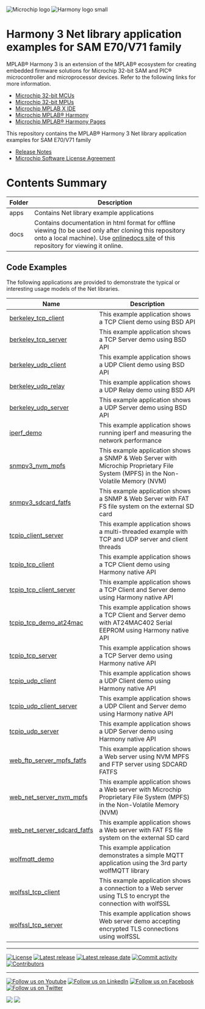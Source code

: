 ![Microchip logo](https://raw.githubusercontent.com/wiki/Microchip-MPLAB-Harmony/Microchip-MPLAB-Harmony.github.io/images/microchip_logo.png)
![Harmony logo small](https://raw.githubusercontent.com/wiki/Microchip-MPLAB-Harmony/Microchip-MPLAB-Harmony.github.io/images/microchip_mplab_harmony_logo_small.png)

# Harmony 3 Net library application examples for SAM E70/V71 family

MPLAB® Harmony 3 is an extension of the MPLAB® ecosystem for creating embedded firmware solutions for Microchip 32-bit SAM and PIC® microcontroller and microprocessor devices.  Refer to the following links for more information.

- [Microchip 32-bit MCUs](https://www.microchip.com/design-centers/32-bit)
- [Microchip 32-bit MPUs](https://www.microchip.com/design-centers/32-bit-mpus)
- [Microchip MPLAB X IDE](https://www.microchip.com/mplab/mplab-x-ide)
- [Microchip MPLAB® Harmony](https://www.microchip.com/mplab/mplab-harmony)
- [Microchip MPLAB® Harmony Pages](https://microchip-mplab-harmony.github.io/)

This repository contains the MPLAB® Harmony 3 Net library application examples for SAM E70/V71 family

- [Release Notes](./release_notes.md)
- [Microchip Software License Agreement](Microchip_SLA001.md)

# Contents Summary

| Folder     | Description                                               |
| ---        | ---                                                       |
| apps       | Contains Net library example applications        |
| docs       | Contains documentation in html format for offline viewing (to be used only after cloning this repository onto a local machine). Use [onlinedocs site](https://onlinedocs.microchip.com/g/GUID-AD96457E-5398-4FB1-BC7B-BB5287CAD8E7-en-US-1/index.html?output=oxygen) of this repository for viewing it online. |

## Code Examples

The following applications are provided to demonstrate the typical or interesting usage models of the Net libraries.

| Name | Description |
| ---- | ----------- |
| [berkeley_tcp_client](./docs/GUID-4277FB92-F576-488C-90B6-DA45473EADA7.html) | This example application shows a TCP Client demo using BSD API |
| [berkeley_tcp_server](./docs/GUID-60C87CDF-02EC-4B5E-894A-55787A225672.html) | This example application shows a TCP Server demo using BSD API |
| [berkeley_udp_client](./docs/GUID-EEF53CB2-E099-4E4B-9CB6-AF2756B180FB.html) | This example application shows a UDP Client demo using BSD API |
| [berkeley_udp_relay](./docs/GUID-C6BFC2D6-3624-446B-8362-FBF6D9B31747.html) | This example application shows a UDP Relay demo using BSD API |
| [berkeley_udp_server](./docs/GUID-0A0F6303-D515-480E-A92E-3F977D2B3874.html)  | This example application shows a UDP Server demo using BSD API |
| [iperf_demo](./docs/GUID-0BB22BA8-96A3-483B-BFB5-05880C32C220.html) | This example application shows running iperf and measuring the network performance |
| [snmpv3_nvm_mpfs](./docs/GUID-BA982D44-33D8-42B3-B3EA-2F77668ADC2A.html) | This example application shows a SNMP & Web Server with Microchip Proprietary File System (MPFS) in the Non-Volatile Memory (NVM)  |
| [snmpv3_sdcard_fatfs](./docs/GUID-2D574F52-B487-4339-8788-291189B93527.html) | This example application shows a SNMP & Web Server with FAT FS file system on the external SD card |
| [tcpip_client_server](./docs/GUID-E2811E1E-1CF2-425B-B890-CE0C370F2B82.html) | This example application shows a multi-threaded example with TCP and UDP server and client threads |
| [tcpip_tcp_client](./docs/GUID-8CA7886F-8C77-47FF-B785-DE2E9EB63938.html) | This example application shows a TCP Client demo using Harmony native API |
| [tcpip_tcp_client_server](./docs/GUID-61E9F2AD-ED2F-4645-91F4-B694307D02E6.html) | This example application shows a TCP Client and Server demo using Harmony native API |
| [tcpip_tcp_demo_at24mac](./docs/GUID-DF866D55-CAF1-4948-88F0-E03127A871AE.html) | This example application shows a TCP Client and Server demo with AT24MAC402 Serial EEPROM using Harmony native API |
| [tcpip_tcp_server](./docs/GUID-D5B98B05-A841-4C2B-B873-89154ECC504E.html)  | This example application shows a TCP Server demo using Harmony native API |
| [tcpip_udp_client](./docs/GUID-6785C3DF-EBF6-4C59-8270-5B9C1AB250FF.html) | This example application shows a UDP Client demo using Harmony native API |
| [tcpip_udp_client_server](./docs/GUID-AD9094FC-026D-4E85-99B0-1E38CC72040F.html) | This example application shows a UDP Client and Server demo using Harmony native API|
| [tcpip_udp_server](./docs/GUID-3928FD5F-E10D-4EDD-A5D7-5A61D735B362.html) | This example application shows a UDP Server demo using Harmony native API |
| [web_ftp_server_mpfs_fatfs](./docs/GUID-DB6DCC32-5BD0-48B7-BC90-234F7F5D4391.html)| This example application shows a Web server using NVM MPFS and FTP server using SDCARD FATFS|
| [web_net_server_nvm_mpfs](./docs/GUID-22D642CF-BEBC-4185-8F79-FAC726048557.html) | This example application shows a Web server with Microchip Proprietary File System (MPFS) in the Non-Volatile Memory (NVM) |
| [web_net_server_sdcard_fatfs](./docs/GUID-55333844-7DE6-4DAF-BBD6-4D89A838F7A4.html) | This example application shows a Web server with FAT FS file system on the external SD card |
| [wolfmqtt_demo](./docs/GUID-FF2EFAFD-35FD-4506-870B-1FD3945B1DC4.html) | This example application demonstrates a simple MQTT application using the 3rd party wolfMQTT library |
| [wolfssl_tcp_client](./docs/GUID-AE51F024-95BA-4BC2-9DF2-965F56C74224.html) | This example application shows a connection to a Web server using TLS to encrypt the connection with wolfSSL |
| [wolfssl_tcp_server](./docs/GUID-BB0724FA-3059-446A-A90F-D0BF11F232CB.html) | This example application shows Web server demo accepting encrypted TLS connections using wolfSSL |
____


[![License](https://img.shields.io/badge/license-Harmony%20license-orange.svg)](https://github.com/Microchip-MPLAB-Harmony/net_apps_sam_e70_v71/blob/master/Microchip_SLA001.md)
[![Latest release](https://img.shields.io/github/release/Microchip-MPLAB-Harmony/net_apps_sam_e70_v71.svg)](https://github.com/Microchip-MPLAB-Harmony/net_apps_sam_e70_v71/releases/latest)
[![Latest release date](https://img.shields.io/github/release-date/Microchip-MPLAB-Harmony/net_apps_sam_e70_v71.svg)](https://github.com/Microchip-MPLAB-Harmony/net_apps_sam_e70_v71/releases/latest)
[![Commit activity](https://img.shields.io/github/commit-activity/y/Microchip-MPLAB-Harmony/net_apps_sam_e70_v71.svg)](https://github.com/Microchip-MPLAB-Harmony/net_apps_sam_e70_v71/graphs/commit-activity)
[![Contributors](https://img.shields.io/github/contributors-anon/Microchip-MPLAB-Harmony/net_apps_sam_e70_v71.svg)]()

____

[![Follow us on Youtube](https://img.shields.io/badge/Youtube-Follow%20us%20on%20Youtube-red.svg)](https://www.youtube.com/user/MicrochipTechnology)
[![Follow us on LinkedIn](https://img.shields.io/badge/LinkedIn-Follow%20us%20on%20LinkedIn-blue.svg)](https://www.linkedin.com/company/microchip-technology)
[![Follow us on Facebook](https://img.shields.io/badge/Facebook-Follow%20us%20on%20Facebook-blue.svg)](https://www.facebook.com/microchiptechnology/)
[![Follow us on Twitter](https://img.shields.io/twitter/follow/MicrochipTech.svg?style=social)](https://twitter.com/MicrochipTech)

[![](https://img.shields.io/github/stars/Microchip-MPLAB-Harmony/net_apps_sam_e70_v71.svg?style=social)]()
[![](https://img.shields.io/github/watchers/Microchip-MPLAB-Harmony/net_apps_sam_e70_v71.svg?style=social)]()



